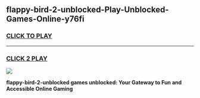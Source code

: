 
## flappy-bird-2-unblocked-Play-Unblocked-Games-Online-y76fi
<h3>
<a href="https://premium76.site?title=flappy-bird-2-unblocked&ref=25A">CLICK TO PLAY</a></h3>
<hr>

<h3>
<a href="https://premium76.site?title=flappy-bird-2-unblocked&ref=25A">CLICK 2 PLAY</a>
  
</h3>

<a href="https://premium76.site?title=flappy-bird-2-unblocked&ref=25A"><img src="https://clearcache.store/games.png"></a>


**flappy-bird-2-unblocked games unblocked: Your Gateway to Fun and Accessible Online Gaming**
